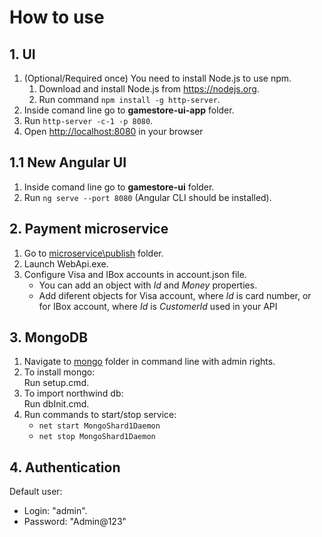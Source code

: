 # How to use
## 1. UI
1. (Optional/Required once) You need to install Node.js to use npm.
   1. Download and install Node.js from https://nodejs.org.
   2. Run command `npm install -g http-server`.
2. Inside comand line go to **gamestore-ui-app** folder.
3. Run `http-server -c-1 -p 8080`.
4. Open <http://localhost:8080> in your browser
## 1.1 New Angular UI
1. Inside comand line go to **gamestore-ui** folder.
2. Run `ng serve --port 8080` (Angular CLI should be installed).
   
## 2. Payment microservice
1. Go to [microservice\publish](microservice\publish) folder.
2. Launch WebApi.exe.
3. Configure Visa and IBox accounts in account.json file.
   - You can add an object with *Id* and *Money* properties.
   - Add diferent objects for Visa account, where *Id* is card number, or for IBox account, where *Id* is *CustomerId* used in your API

## 3. MongoDB
1. Navigate to [mongo](mongo) folder in command line with admin rights.
2. To install mongo:  
	Run setup.cmd.
3. To import northwind db:  
	Run dbInit.cmd.
4. Run commands to start/stop service:
   - `net start MongoShard1Daemon`
   - `net stop MongoShard1Daemon`

## 4. Authentication
Default user:
- Login: "admin".
- Password: "Admin@123"